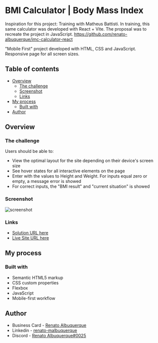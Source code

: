 # BMI Calculator | Body Mass Index

Inspiration for this project: 
Training with Matheus Battisti. In training, this same calculator was developed with React + Vite. The proposal was to recreate the project in JavaScript.
https://github.com/renato-albuquerque/imc-calculator-react
 
"Mobile First" project developed with HTML, CSS and JavaScript. Responsive page for all screen sizes.
 
## Table of contents

- [Overview](#overview)
  - [The challenge](#the-challenge)
  - [Screenshot](#screenshot)
  - [Links](#links)
- [My process](#my-process)
  - [Built with](#built-with)
- [Author](#author)

## Overview

### The challenge

Users should be able to:

- View the optimal layout for the site depending on their device's screen size
- See hover states for all interactive elements on the page
- Enter with the values to Height and Weight. For inputs equal zero or empty, a message error is showed
- For correct inputs, the "BMI result" and "current situation" is showed 

### Screenshot

![screenshot]()

### Links

- [Solution URL here]()
- [Live Site URL here]()

## My process

### Built with

- Semantic HTML5 markup
- CSS custom properties
- Flexbox
- JavaScript
- Mobile-first workflow

## Author

- Business Card - [Renato Albuquerque](https://rma-contacts.vercel.app/)
- Linkedin - [renato-malbuquerque](https://www.linkedin.com/in/renato-malbuquerque/)
- Discord - [Renato Albuquerque#0025](https://discordapp.com/users/992621595547938837)
